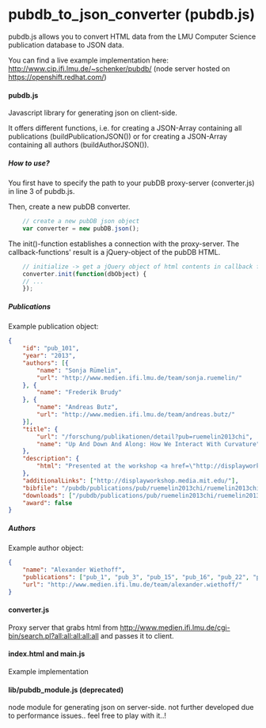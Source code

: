 pubdb_to_json_converter (pubdb.js)
=======================

pubdb.js allows you to convert HTML data from the LMU Computer Science publication database to JSON data.

You can find a live example implementation here: http://www.cip.ifi.lmu.de/~schenker/pubdb/
(node server hosted on https://openshift.redhat.com/)

#### pubdb.js 
Javascript library for generating json on client-side.

It offers different functions, i.e. for creating a JSON-Array containing all publications (buildPublicationJSON()) or for creating a JSON-Array containing all authors (buildAuthorJSON()).

##### How to use? 

You first have to specify the path to your pubDB proxy-server (converter.js) in line 3 of pubdb.js. 

Then, create a new pubDB converter.
```javascript
    // create a new pubDB json object
	var converter = new pubDB.json();
```

The init()-function establishes a connection with the proxy-server. The callback-functions' result is a jQuery-object of the pubDB HTML.
```javascript
    // initialize -> get a jQuery object of html contents in callback function
	converter.init(function(dbObject) {
	// ...
	});
```

##### Publications
Example publication object:

```json
{
    "id": "pub_101",
    "year": "2013",
    "authors": [{
        "name": "Sonja Rümelin",
        "url": "http://www.medien.ifi.lmu.de/team/sonja.ruemelin/"
    }, {
        "name": "Frederik Brudy"
    }, {
        "name": "Andreas Butz",
        "url": "http://www.medien.ifi.lmu.de/team/andreas.butz/"
    }],
    "title": {
        "url": "/forschung/publikationen/detail?pub=ruemelin2013chi",
        "name": "Up And Down And Along: How We Interact With Curvature"
    },
    "description": {
        "html": "Presented at the workshop <a href=\"http://displayworkshop.media.mit.edu/\" target=\"_blank\">'Displays Take New Shape: An Agenda for Interactive Surfaces'</a> in conjunction with the 31st ACM SIGCHI Conference on Human Factors in Computing Systems (CHI '13), Paris, France, April 27 - May 2, 2013."
    },
    "additionalLinks": ["http://displayworkshop.media.mit.edu/"],
    "bibfile": "/pubdb/publications/pub/ruemelin2013chi/ruemelin2013chi.bib",
    "downloads": ["/pubdb/publications/pub/ruemelin2013chi/ruemelin2013chi.pdf"],
    "award": false
}
```

##### Authors 

Example author object:
```json
{
    "name": "Alexander Wiethoff",
    "publications": ["pub_1", "pub_3", "pub_15", "pub_16", "pub_22", "pub_91", "pub_92", "pub_98", "pub_103", "pub_114", "pub_123", "pub_140", "pub_146", "pub_148", "pub_179", "pub_189", "pub_190", "pub_195", "pub_196", "pub_204", "pub_227", "pub_234", "pub_239", "pub_252", "pub_256", "pub_257", "pub_286", "pub_288", "pub_297", "pub_298", "pub_308", "pub_322", "pub_334", "pub_350", "pub_387"],
    "url": "http://www.medien.ifi.lmu.de/team/alexander.wiethoff/"
}
```

#### converter.js
Proxy server that grabs html from http://www.medien.ifi.lmu.de/cgi-bin/search.pl?all:all:all:all:all and passes it to client.

#### index.html and main.js 
Example implementation

#### lib/pubdb_module.js (deprecated)
node module for generating json on server-side.
not further developed due to performance issues.. feel free to play with it..!
